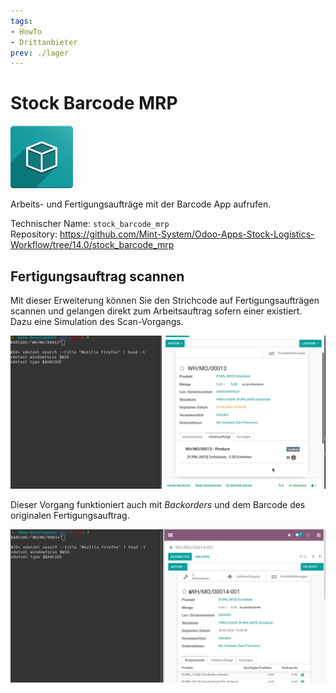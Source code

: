```yaml
---
tags:
- HowTo
- Drittanbieter
prev: ./lager
---
```

# Stock Barcode MRP
![icon_oms_box](assets/icon_oms_box.png)

Arbeits- und Fertigungsaufträge mit der Barcode App aufrufen.

Technischer Name: `stock_barcode_mrp`\
Repository: <https://github.com/Mint-System/Odoo-Apps-Stock-Logistics-Workflow/tree/14.0/stock_barcode_mrp>

## Fertigungsauftrag scannen

Mit dieser Erweiterung können Sie den Strichcode auf Fertigungsaufträgen scannen und gelangen direkt zum Arbeitsauftrag sofern einer existiert. Dazu eine Simulation des Scan-Vorgangs.

![Stock Barcode MRP Arbeitsauftrag](assets/Stock%20Barcode%20MRP%20Arbeitsauftrag.gif)

Dieser Vorgang funktioniert auch mit *Backorders* und dem Barcode des originalen Fertigungsauftrag.

![Stock Barcode MRP Backorder](assets/Stock%20Barcode%20MRP%20Backorder.gif)